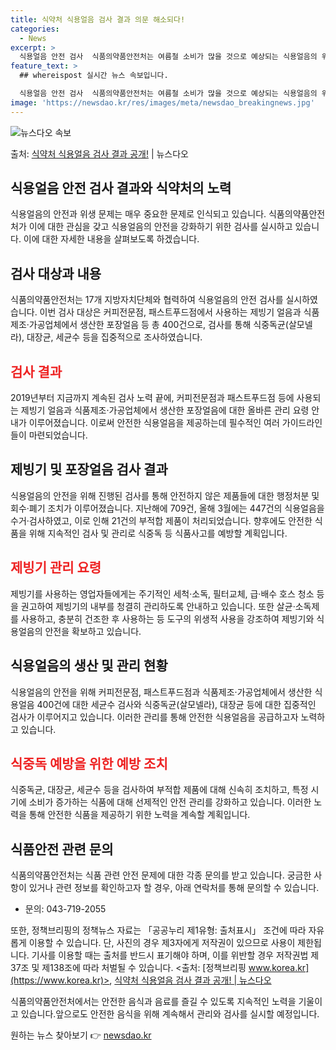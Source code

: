 ```yaml
---
title: 식약처 식용얼음 검사 결과 의문 해소되다!
categories:
  - News
excerpt: >
  식용얼음 안전 검사  식품의약품안전처는 여름철 소비가 많을 것으로 예상되는 식용얼음의 위생·안전을 강화하기 …
feature_text: >
  ## whereispost 실시간 뉴스 속보입니다.

  식용얼음 안전 검사  식품의약품안전처는 여름철 소비가 많을 것으로 예상되는 식용얼음의 위생·안전을 강화하기 …
image: 'https://newsdao.kr/res/images/meta/newsdao_breakingnews.jpg'
---
```


![뉴스다오 속보](https://newsdao.kr/res/images/meta/newsdao_breakingnews.jpg)

<p>출처: <a href="https://newsdao.kr/3987" rel="dofollow">식약처 식용얼음 검사 결과 공개!</a> | 뉴스다오</p>

## 식용얼음 안전 검사 결과와 식약처의 노력

식용얼음의 안전과 위생 문제는 매우 중요한 문제로 인식되고 있습니다. 식품의약품안전처가 이에 대한 관심을 갖고 식용얼음의 안전을 강화하기 위한 검사를 실시하고 있습니다. 이에 대한 자세한 내용을 살펴보도록 하겠습니다.

## 검사 대상과 내용
식품의약품안전처는 17개 지방자치단체와 협력하여 식용얼음의 안전 검사를 실시하였습니다. 이번 검사 대상은 커피전문점, 패스트푸드점에서 사용하는 제빙기 얼음과 식품제조·가공업체에서 생산한 포장얼음 등 총 400건으로, 검사를 통해 식중독균(살모넬라), 대장균, 세균수 등을 집중적으로 조사하였습니다.

## <b><span style="color: #ee2323;">검사 결과</span></b>
2019년부터 지금까지 계속된 검사 노력 끝에, 커피전문점과 패스트푸드점 등에 사용되는 제빙기 얼음과 식품제조·가공업체에서 생산한 포장얼음에 대한 올바른 관리 요령 안내가 이루어졌습니다. 이로써 안전한 식용얼음을 제공하는데 필수적인 여러 가이드라인들이 마련되었습니다.

## 제빙기 및 포장얼음 검사 결과
식용얼음의 안전을 위해 진행된 검사를 통해 안전하지 않은 제품들에 대한 행정처분 및 회수·폐기 조치가 이루어졌습니다. 지난해에 709건, 올해 3월에는 447건의 식용얼음을 수거·검사하였고, 이로 인해 21건의 부적합 제품이 처리되었습니다. 향후에도 안전한 식품을 위해 지속적인 검사 및 관리로 식중독 등 식품사고를 예방할 계획입니다.

## <b><span style="color: #ee2323;">제빙기 관리 요령</span></b>
제빙기를 사용하는 영업자들에게는 주기적인 세척·소독, 필터교체, 급·배수 호스 청소 등을 권고하여 제빙기의 내부를 청결히 관리하도록 안내하고 있습니다. 또한 살균·소독제를 사용하고, 충분히 건조한 후 사용하는 등 도구의 위생적 사용을 강조하여 제빙기와 식용얼음의 안전을 확보하고 있습니다.

## 식용얼음의 생산 및 관리 현황
식용얼음의 안전을 위해 커피전문점, 패스트푸드점과 식품제조·가공업체에서 생산한 식용얼음 400건에 대한 세균수 검사와 식중독균(살모넬라), 대장균 등에 대한 집중적인 검사가 이루어지고 있습니다. 이러한 관리를 통해 안전한 식용얼음을 공급하고자 노력하고 있습니다.

## <b><span style="color: #ee2323;">식중독 예방을 위한 예방 조치</span></b>
식중독균, 대장균, 세균수 등을 검사하여 부적합 제품에 대해 신속히 조치하고, 특정 시기에 소비가 증가하는 식품에 대해 선제적인 안전 관리를 강화하고 있습니다. 이러한 노력을 통해 안전한 식품을 제공하기 위한 노력을 계속할 계획입니다.

## 식품안전 관련 문의
식품의약품안전처는 식품 관련 안전 문제에 대한 각종 문의를 받고 있습니다. 궁금한 사항이 있거나 관련 정보를 확인하고자 할 경우, 아래 연락처를 통해 문의할 수 있습니다.
- 문의: 043-719-2055

또한, 정책브리핑의 정책뉴스 자료는 「공공누리 제1유형: 출처표시」 조건에 따라 자유롭게 이용할 수 있습니다. 단, 사진의 경우 제3자에게 저작권이 있으므로 사용이 제한됩니다. 기사를 이용할 때는 출처를 반드시 표기해야 하며, 이를 위반할 경우 저작권법 제37조 및 제138조에 따라 처벌될 수 있습니다. <출처: [정책브리핑 www.korea.kr](https://www.korea.kr)>, [식약처 식용얼음 검사 결과 공개! | 뉴스다오](https://newsdao.kr/3987)

식품의약품안전처에서는 안전한 음식과 음료를 즐길 수 있도록 지속적인 노력을 기울이고 있습니다.앞으로도 안전한 음식을 위해 계속해서 관리와 검사를 실시할 예정입니다. 

원하는 뉴스 찾아보기 👉 <a href="https://newsdao.kr" rel="dofollow">newsdao.kr</a>


